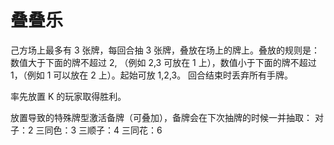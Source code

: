 # 叠叠乐

己方场上最多有 3 张牌，每回合抽 3 张牌，叠放在场上的牌上。叠放的规则是：
数值大于下面的牌不超过 2, （例如 2,3 可放在 1 上），数值小于下面的牌不超过 1，（例如 1 可以放在 2 上）。起始可放 1,2,3。
回合结束时丢弃所有手牌。

率先放置 K 的玩家取得胜利。

放置导致的特殊牌型激活备牌（可叠加），备牌会在下次抽牌的时候一并抽取：
对子：2
三同色：3
三顺子：4
三同花：6
